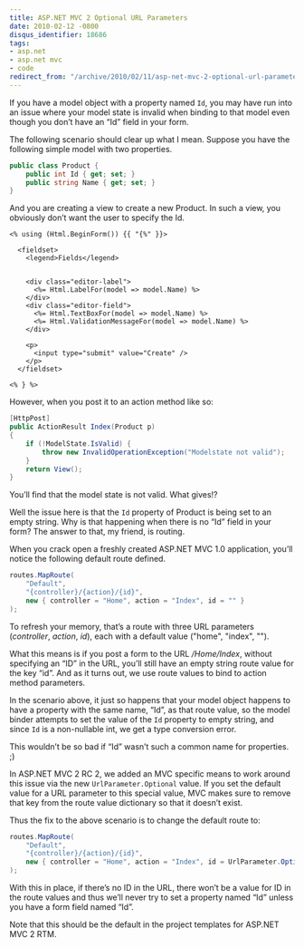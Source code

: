 ```yaml
---
title: ASP.NET MVC 2 Optional URL Parameters
date: 2010-02-12 -0800
disqus_identifier: 18686
tags:
- asp.net
- asp.net mvc
- code
redirect_from: "/archive/2010/02/11/asp-net-mvc-2-optional-url-parameters.aspx/"
---
```


If you have a model object with a property named `Id`, you may have run
into an issue where your model state is invalid when binding to that
model even though you don’t have an “Id” field in your form.

The following scenario should clear up what I mean. Suppose you have the
following simple model with two properties.

```csharp
public class Product {
    public int Id { get; set; }
    public string Name { get; set; }
}
```

And you are creating a view to create a new Product. In such a view, you
obviously don’t want the user to specify the Id.

```aspx-cs
<% using (Html.BeginForm()) {{ "{%" }}>

  <fieldset>
    <legend>Fields</legend>
        
        
    <div class="editor-label">
      <%= Html.LabelFor(model => model.Name) %>
    </div>
    <div class="editor-field">
      <%= Html.TextBoxFor(model => model.Name) %>
      <%= Html.ValidationMessageFor(model => model.Name) %>
    </div>
       
    <p>
      <input type="submit" value="Create" />
    </p>
  </fieldset>

<% } %>
```

However, when you post it to an action method like so:

```csharp
[HttpPost]
public ActionResult Index(Product p)
{
    if (!ModelState.IsValid) {
        throw new InvalidOperationException("Modelstate not valid");
    }
    return View();
}
```

You’ll find that the model state is not valid. What gives!?

Well the issue here is that the `Id` property of Product is being set to
an empty string. Why is that happening when there is no “Id” field in
your form? The answer to that, my friend, is routing.

When you crack open a freshly created ASP.NET MVC 1.0 application,
you’ll notice the following default route defined.

```csharp
routes.MapRoute(
    "Default",
    "{controller}/{action}/{id}",
    new { controller = "Home", action = "Index", id = "" }
);
```

To refresh your memory, that’s a route with three URL parameters
(*controller*, *action*, *id*), each with a default value ("home",
"index", "").

What this means is if you post a form to the URL */Home/Index*, without
specifying an “ID” in the URL, you’ll still have an empty string route
value for the key “id”. And as it turns out, we use route values to bind
to action method parameters.

In the scenario above, it just so happens that your model object happens
to have a property with the same name, “Id”, as that route value, so the
model binder attempts to set the value of the `Id` property to empty
string, and since `Id` is a non-nullable int, we get a type conversion
error.

This wouldn’t be so bad if “Id” wasn’t such a common name for
properties. ;)

In ASP.NET MVC 2 RC 2, we added an MVC specific means to work around
this issue via the new `UrlParameter.Optional` value. If you set the
default value for a URL parameter to this special value, MVC makes sure
to remove that key from the route value dictionary so that it doesn’t
exist.

Thus the fix to the above scenario is to change the default route to:

```csharp
routes.MapRoute(
    "Default",
    "{controller}/{action}/{id}",
    new { controller = "Home", action = "Index", id = UrlParameter.Optional }
);
```

With this in place, if there’s no ID in the URL, there won’t be a value
for ID in the route values and thus we’ll never try to set a property
named “Id” unless you have a form field named “Id”.

Note that this should be the default in the project templates for
ASP.NET MVC 2 RTM.

